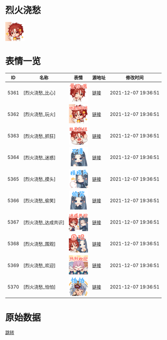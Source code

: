 # 烈火浇愁

<img src="./cover.png" height="60" alt="cover" />

# 表情一览

|ID|名称|表情|源地址|修改时间|
|----|----|----|----|----|
|5361|[烈火浇愁_比心]|<img src="./pic/005361_%5B烈火浇愁_比心%5D.png" height="60" alt="比心"/>|[链接](http://i0.hdslb.com/bfs/emote/2227608f27484c1442ec16912c7f6c8b19365006.png)|2021-12-07 19:36:51|
|5362|[烈火浇愁_玩火]|<img src="./pic/005362_%5B烈火浇愁_玩火%5D.png" height="60" alt="玩火"/>|[链接](http://i0.hdslb.com/bfs/emote/9aff310b3708c29cd48daf0492de19413321662f.png)|2021-12-07 19:36:51|
|5363|[烈火浇愁_抓狂]|<img src="./pic/005363_%5B烈火浇愁_抓狂%5D.png" height="60" alt="抓狂"/>|[链接](http://i0.hdslb.com/bfs/emote/158e5e0168c26cd26a07567a636e6a21154e5e76.png)|2021-12-07 19:36:51|
|5364|[烈火浇愁_迷惑]|<img src="./pic/005364_%5B烈火浇愁_迷惑%5D.png" height="60" alt="迷惑"/>|[链接](http://i0.hdslb.com/bfs/emote/91714c0fed5de993bfc3882c52ab66116cd149b5.png)|2021-12-07 19:36:51|
|5365|[烈火浇愁_摸头]|<img src="./pic/005365_%5B烈火浇愁_摸头%5D.png" height="60" alt="摸头"/>|[链接](http://i0.hdslb.com/bfs/emote/fa5ee5d22c842d212403f1b1b82862429fa361e1.png)|2021-12-07 19:36:51|
|5366|[烈火浇愁_偷笑]|<img src="./pic/005366_%5B烈火浇愁_偷笑%5D.png" height="60" alt="偷笑"/>|[链接](http://i0.hdslb.com/bfs/emote/77fabc5e60d3b955d5604850c14412be9ef09410.png)|2021-12-07 19:36:51|
|5367|[烈火浇愁_达成共识]|<img src="./pic/005367_%5B烈火浇愁_达成共识%5D.png" height="60" alt="达成共识"/>|[链接](http://i0.hdslb.com/bfs/emote/573bf596e90aa4e687a00f98812a0b5de709ae4e.png)|2021-12-07 19:36:51|
|5368|[烈火浇愁_围观]|<img src="./pic/005368_%5B烈火浇愁_围观%5D.png" height="60" alt="围观"/>|[链接](http://i0.hdslb.com/bfs/emote/30a948be43e4728ac250cffab65b6b9bf0160557.png)|2021-12-07 19:36:51|
|5369|[烈火浇愁_欢迎]|<img src="./pic/005369_%5B烈火浇愁_欢迎%5D.png" height="60" alt="欢迎"/>|[链接](http://i0.hdslb.com/bfs/emote/b489f78bcedd2501900b4d6e4e263d4d829e6c77.png)|2021-12-07 19:36:51|
|5370|[烈火浇愁_怕怕]|<img src="./pic/005370_%5B烈火浇愁_怕怕%5D.png" height="60" alt="怕怕"/>|[链接](http://i0.hdslb.com/bfs/emote/802cfaf461ecae1bcd12ce8d3fb8bbfee2ade4d4.png)|2021-12-07 19:36:51|

# 原始数据

[跳转](./raw.json)

